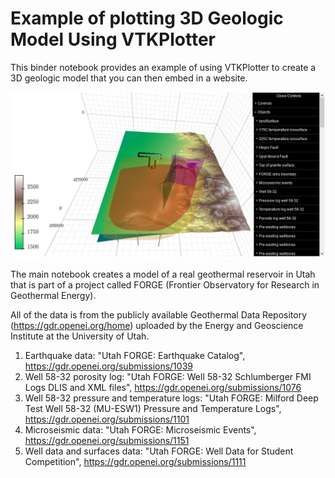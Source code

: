 # Example of plotting 3D Geologic Model Using VTKPlotter

This binder notebook provides an example of using VTKPlotter to create a 3D geologic model that you can then embed in a website. 

![GeologicModel](ModelImage.png)

The main notebook creates a model of a real geothermal reservoir in Utah that is part of a project called FORGE (Frontier Observatory for Research in Geothermal Energy).

All of the data is from the publicly available Geothermal Data Repository (https://gdr.openei.org/home) uploaded by the Energy and Geoscience Institute at the University of Utah.

1. Earthquake data: "Utah FORGE: Earthquake Catalog", https://gdr.openei.org/submissions/1039
2. Well 58-32  porosity log: "Utah FORGE: Well 58-32 Schlumberger FMI Logs DLIS and XML files", https://gdr.openei.org/submissions/1076
3. Well 58-32 pressure and temperature logs: "Utah FORGE: Milford Deep Test Well 58-32 (MU-ESW1) Pressure and Temperature Logs", https://gdr.openei.org/submissions/1101
4. Microseismic data: "Utah FORGE: Microseismic Events", https://gdr.openei.org/submissions/1151
5. Well data and surfaces data: "Utah FORGE: Well Data for Student Competition", https://gdr.openei.org/submissions/1111

